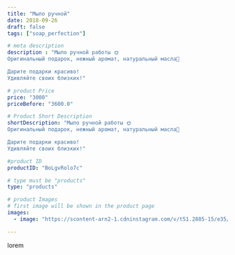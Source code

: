 ```yaml
---
title: "Мыло ручной"
date: 2018-09-26
draft: false
tags: ["soap_perfection"]

# meta description
description : "Мыло ручной работы 🌞
Оригинальный подарок, нежный аромат, натуральный масла🌄

Дарите подарки красиво!
Удивляйте своих близких!"

# product Price
price: "3000"
priceBefore: "3600.0"

# Product Short Description
shortDescription: "Мыло ручной работы 🌞
Оригинальный подарок, нежный аромат, натуральный масла🌄

Дарите подарки красиво!
Удивляйте своих близких!"

#product ID
productID: "BoLgvRolo7c"

# type must be "products"
type: "products"

# product Images
# first image will be shown in the product page
images:
  - image: "https://scontent-arn2-1.cdninstagram.com/v/t51.2885-15/e35/41322821_1844842425582059_7858626287561981672_n.jpg?se=7&tp=1&_nc_ht=scontent-arn2-1.cdninstagram.com&_nc_cat=111&_nc_ohc=oixdH_a3OyAAX-bfiqS&ccb=7-4&oh=8607ed6ca1aa939fd333484bc3fa6150&oe=6084750E&ig_cache_key=MTg3NjczNzY1NTk2ODI3MjA5Mg%3D%3D.2-ccb7-4"

---
```

lorem

